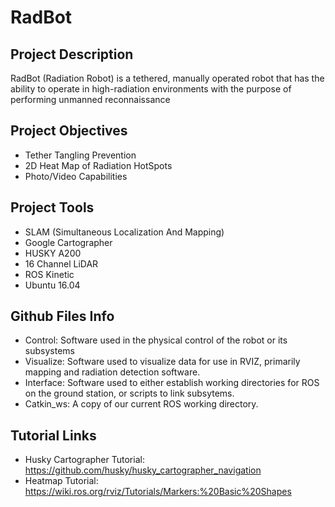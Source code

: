 # RadBot

## Project Description
RadBot (Radiation Robot) is a tethered, manually operated robot that has the ability to operate in high-radiation environments with the purpose of performing unmanned reconnaissance

## Project Objectives
- Tether Tangling Prevention  
- 2D Heat Map of Radiation HotSpots  
- Photo/Video Capabilities

## Project Tools
- SLAM (Simultaneous Localization And Mapping)
- Google Cartographer
- HUSKY A200
- 16 Channel LiDAR
- ROS Kinetic
- Ubuntu 16.04

## Github Files Info
- Control: Software used in the physical control of the robot or its subsystems
- Visualize: Software used to visualize data for use in RVIZ, primarily mapping and radiation detection software. 
- Interface: Software used to either establish working directories for ROS on the ground station, or scripts to link subsytems.
- Catkin_ws: A copy of our current ROS working directory.

## Tutorial Links
- Husky Cartographer Tutorial:  https://github.com/husky/husky_cartographer_navigation
- Heatmap Tutorial: https://wiki.ros.org/rviz/Tutorials/Markers:%20Basic%20Shapes
